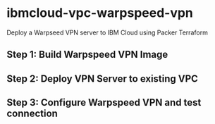# ibmcloud-vpc-warpspeed-vpn
Deploy a Warpseed VPN server to IBM Cloud using Packer Terraform

## Step 1: Build Warpspeed VPN Image

## Step 2: Deploy VPN Server to existing VPC

## Step 3: Configure Warpspeed VPN and test connection
